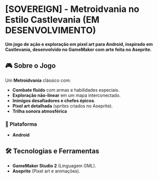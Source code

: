 # [SOVEREIGN] - Metroidvania no Estilo Castlevania (EM DESENVOLVIMENTO)

**Um jogo de ação e exploração em pixel art para Android, inspirado em Castlevania, desenvolvido no GameMaker com arte feita no Aseprite.**  

## 🎮 Sobre o Jogo  
Um **Metroidvania** clássico com:  
- **Combate fluido** com armas e habilidades especiais.  
- **Exploração não-linear** em um mapa interconectado.  
- **Inimigos desafiadores e chefes épicos**.  
- **Pixel art detalhada** (sprites criados no Aseprite).  
- **Trilha sonora atmosférica** 

### 📱 Plataforma  
- **Android**  

## 🛠️ Tecnologias e Ferramentas  
- **GameMaker Studio 2** (Linguagem GML).  
- **Aseprite** (Pixel art e animações).  
